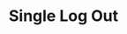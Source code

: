 ---
sitemap: false

image: "/media/landings/sso-single-log-out/single-log-out.png"
imageAlt: "Single Log Out of your applications too."
budicon: 449
color: "#E9C93F"
title: "Single Log Out"
content: "Single Log Out is the inverse process of Single Sign On, once you log out of one of the configured applications, your session will end in all of them. You will save time, and will never forget your sessions opened again."
---